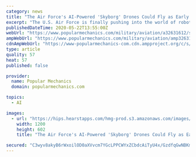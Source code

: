```yaml
---
category: news
title: "The Air Force's AI-Powered 'Skyborg' Drones Could Fly as Early as 2023"
excerpt: "The U.S. Air Force is finally pushing into the world of robot combat drones, vowing to fly the first of its “Skyborg” drones by 2023. The service envisions Skyborg as a mergin"
publishedDateTime: 2020-05-22T13:55:00Z
webUrl: "https://www.popularmechanics.com/military/aviation/a32631612/skyborg-drones-2023/"
ampWebUrl: "https://www.popularmechanics.com/military/aviation/amp32631612/skyborg-drones-2023/"
cdnAmpWebUrl: "https://www-popularmechanics-com.cdn.ampproject.org/c/s/www.popularmechanics.com/military/aviation/amp32631612/skyborg-drones-2023/"
type: article
quality: 57
heat: 57
published: false

provider:
  name: Popular Mechanics
  domain: popularmechanics.com

topics:
  - AI

images:
  - url: "https://hips.hearstapps.com/hmg-prod.s3.amazonaws.com/images/190326-f-f3456-1001-1590103915.jpeg?crop=1.00xw:0.892xh;0,0.108xh&resize=1200:*"
    width: 1200
    height: 602
    title: "The Air Force's AI-Powered 'Skyborg' Drones Could Fly as Early as 2023"

secured: "C3wyv8akyB6rWxoilOD0aXVvcm7YGcLPPCWYxZCbdcAiTyU4x/GzdfqGwNBKm0D6tIIg77RAT1HvEDqmbJd3TeW6pMC/Jc2Pralu0HkvMRu6e3Z5d7gZgSI2LXPvqtjauKr+Y6fBUCXqwKQ9GGZCwTVu//RN7dguHFuckRV8yZbXRHPWC9Vr2tTXJvshHpIKyCLcPkB4AIBbI/bLGfpQ/ZwpjhJiCwVg2I0hLknTMcYmKA4couoIbS5qLRALZ2nQIOZfFKdeOCtPSJlJ5KhxKu/7d204xIoBxZKXeVXFATTdgEqVKowrUHJvwTXdONuBX1JX24xWbxUTL2SfrVUaiXUc/8pHnq6O0xwVtx44M/0vn8c/f08AHgCRmMn0ZVQ5C48fthdjE2LZO4TbyOK4lm9z1N3dIAPNT2lIvtwEeDDr0BQdYu/GVin8DTgtC2xvIkE4RwAU/EEdm7W8IOTjGNDcD0+m30AuRkEw4ErSnMo=;/ndy/LqDyf/aAk/2gviP6w=="
---
```


